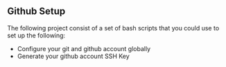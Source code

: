 ## Github Setup
The following project consist of a set of bash scripts that you could use to set up the following: 
* Configure your git and github account globally
* Generate your github account SSH Key



